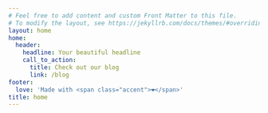 ```yaml
---
# Feel free to add content and custom Front Matter to this file.
# To modify the layout, see https://jekyllrb.com/docs/themes/#overriding-theme-defaults
layout: home
home:
  header:
    headline: Your beautiful headline
    call_to_action:
      title: Check out our blog
      link: /blog
footer:
  love: 'Made with <span class="accent">❤</span>'
title: home
---
```


<div class="generative-homepage">
	<canvas class="generative  initialization-full" id="gen_uniform"></canvas>
</div>
